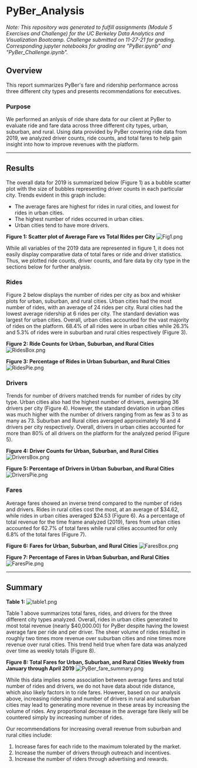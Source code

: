 # PyBer_Analysis

*Note: This repository was generated to fulfill assignments (Module 5 Exercises and Challenge) for the UC Berkeley Data Analytics and Visualization Bootcamp. Challenge submitted on 11-27-21 for grading. Corresponding jupyter notebooks for grading are "PyBer.ipynb" and "PyBer_Challenge.ipynb".*


## Overview

This report summarizes PyBer's fare and ridership performance across three different city types and presents recommendations for executives.

### Purpose
We performed an anlysis of ride share data for our client at PyBer to evaluate ride and fare data across three different city types, urban, suburban, and rural. Using data provided by PyBer covering ride data from 2019, we analyzed driver counts, ride counts, and total fares to help gain insight into how to improve revenues with the platform. 


---

## Results

The overall data for 2019 is summarized below (Figure 1) as a bubble scatter plot with the size of bubbles representing driver counts in each particular city. Trends evident in this graph include:
- The average fares are highest for rides in rural cities, and lowest for rides in urban cities.
- The highest number of rides occurred in urban cities.
- Urban cities tend to have more drivers.


**Figure 1: Scatter plot of Average Fare vs Total Rides per City**
![Fig1.png](/Analysis/Fig1.png)


While all variables of the 2019 data are represented in figure 1, it does not easily display comparative data of total fares or ride and driver statistics. Thus, we plotted ride counts, driver counts, and fare data by city type in the sections below for further analysis.

### Rides

Figure 2 below displays the number of rides per city as box and whisker plots for urban, suburban, and rural cities. Urban cities had the most number of rides, with an average of 24 rides per city. Rural cities had the lowest average ridership at 6 rides per city. The standard deviation was largest for urban cities. Overall, urban cities accounted for the vast majority of rides on the platform. 68.4% of all rides were in urban cities while 26.3% and 5.3% of rides were in suburban and rural cities respectively (Figure 3). 

**Figure 2: Ride Counts for Urban, Suburban, and Rural Cities**
![RidesBox.png](/Analysis/RidesBox.png)



**Figure 3: Percentage of Rides in Urban Suburban, and Rural Cities**
![RidesPie.png](/Analysis/RidesPie.png)


### Drivers

Trends for number of drivers matched trends for number of rides by city type. Urban cities also had the highest number of drivers, averaging 36 drivers per city (Figure 4). However, the standard deviation in urban cities was much higher with the number of drivers ranging from as few as 3 to as many as 73. Suburban and Rural cities averaged approximately 16 and 4 drivers per city respectively. Overall, drivers in urban cities accounted for more than 80% of all drivers on the platform for the analyzed period (Figure 5).

**Figure 4: Driver Counts for Urban, Suburban, and Rural Cities**
![DriversBox.png](/Analysis/DriversBox.png)


**Figure 5: Percentage of Drivers in Urban Suburban, and Rural Cities**
![DriversPie.png](/Analysis/DriversPie.png)


### Fares

Average fares showed an inverse trend compared to the number of rides and drivers. Rides in rural cities cost the most, at an average of $34.62, while rides in urban cities averaged $24.53 (Figure 6). As a percentage of total revenue for the time frame analyzed (2019), fares from urban cities accounted for 62.7% of total fares while rural cities accounted for only 6.8% of the total fares (Figure 7). 

**Figure 6: Fares for Urban, Suburban, and Rural Cities**
![FaresBox.png](/Analysis/FaresBox.png)


**Figure 7: Percentage of Fares in Urban Suburban, and Rural Cities**
![FaresPie.png](/Analysis/FaresPie.png)


---

## Summary

**Table 1:**
![table1.png](/Images/table1.png)

Table 1 above summarizes total fares, rides, and drivers for the three different city types analyzed. Overall, rides in urban cities generated to most total revenue (nearly $40,000.00) for PyBer despite having the lowest average fare per ride and per driver. The sheer volume of rides resulted in roughly two times more revenue over suburban cities and nine times more revenue over rural cities. This trend held true when fare data was analyzed over time as weekly totals (Figure 8).


**Figure 8: Total Fares for Urban, Suburban, and Rural Cities Weekly from January through April 2019**
![PyBer_fare_summary.png](/Analysis/PyBer_fare_summary.png)



While this  data implies some association between average fares and total number of rides and drivers, we do not have data about ride distance, which also likely factors in to ride fares. However, based on our analysis above, increasing ridership and number of drivers in rural and suburban cities may lead to generating more revenue in these areas by increasing the volume of rides. Any proportional decrease in the average fare likely will be countered simply by increasing number of rides. 

Our recommendations for increasing overall revenue from suburban and rural cities include:
1. Increase fares for each ride to the maximum tolerated by the market.
2. Increase the number of drivers through outreach and incentives.
3. Increase the number of riders through advertising and rewards.



